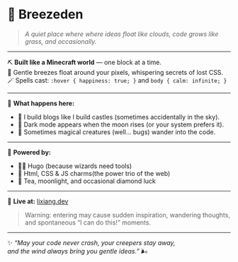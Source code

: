 # 🍃 Breezeden

> *A quiet place where where ideas float like clouds, 
code grows like grass, and occasionally.*

---

⛏️ **Built like a Minecraft world** — one block at a time.  
💨 Gentle breezes float around your pixels, whispering secrets of lost CSS.  
🪄 Spells cast: `:hover { happiness: true; }` and `body { calm: infinite; }`  

---

🌸 **What happens here:**  
- 🏰 I build blogs like I build castles (sometimes accidentally in the sky).  
- 🌙 Dark mode appears when the moon rises (or your system prefers it).  
- 🐛 Sometimes magical creatures (well… bugs) wander into the code.  

---

💎 **Powered by:**  
- 🧙‍♂️ Hugo (because wizards need tools)  
- 🎨 Html, CSS & JS charms(the power trio of the web)  
- 🍵 Tea, moonlight, and occasional diamond luck

---

🌾 **Live at:** [lixiang.dev](https://lixiang.dev)  
> Warning: entering may cause sudden inspiration, wandering thoughts, and spontaneous “I can do this!” moments.  

---

✨ *“May your code never crash, your creepers stay away,  
and the wind always bring you gentle ideas.”* 🌬️